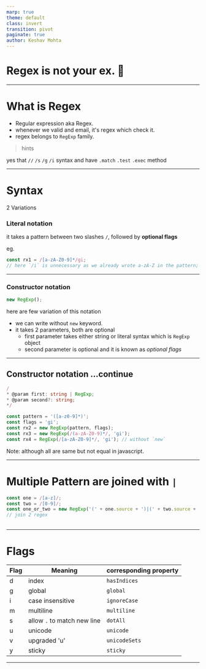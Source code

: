 ```yaml
---
marp: true
theme: default
class: invert
transition: pivot
paginate: true
author: Keshav Mohta
---
```


<style>
footer {
color: mediumseagreen;
font-size: 0.85rem;
font-style: italic;
}

footer::first-letter {
color: purple;
}
</style>

<!-- markdownlint-disable-file MD001 MD041 -->

<!-- _backgroundColor: whitesmoke -->
<!--  _paginate: skip -->
<!-- _class: lead  -->

# **Regex is not your ex.** 🫤

---

# What is Regex

- Regular expression aka Regex.
- whenever we valid and email, it's regex which check it.
- regex belongs to `RegExp` family.

> hints

yes that `//` `/s` `/g` `/i` syntax and have `.match` `.test` `.exec` method

---

# Syntax

2 Variations

### Literal notation

it takes a pattern between two slashes `/`, followed by **optional flags**

eg.

```js
const rx1 = /[a-zA-Z0-9]*/gi;
// here `/i` is unnecessary as we already wrote a-zA-Z in the pattern; onwards we will keep it mind
```

---

### Constructor notation

```js
new RegExp();
```

here are few variation of this notation

- we can write without `new` keyword.
- it takes 2 parameters, both are optional
  - first parameter takes either string or literal syntax which is `RegExp` object
  - second parameter is optional and it is known as _optional flags_

---

## Constructor notation ...continue

```ts
/
* @param first: string | RegExp;
* @param second?: string;
*/

const pattern = '([a-z0-9]*)';
const flags = 'gi';
const rx2 = new RegExp(pattern, flags);
const rx3 = new RegExp(/(a-zA-Z0-9)*/, 'gi');
const rx4 = RegExp(/[a-zA-Z0-9]*/, 'gi'); // without `new`
```

Note: although all are same but not equal in javascript.

---

# Multiple Pattern are joined with `|`

```js
const one = /[a-z]/;
const two = /[0-9]/;
const one_or_two = new RegExp('(' + one.source + ')|(' + two.source + ')');
// join 2 regex
```

## <!-- EXAMPLE: console.log(rx === rx2) // false  -->

---

# Flags

| Flag | Meaning                     | corresponding property |
| ---- | --------------------------- | ---------------------- |
| d    | index                       | `hasIndices`           |
| g    | global                      | `global`               |
| i    | case insensitive            | `ignoreCase`           |
| m    | multiline                   | `multiline`            |
| s    | allow `.` to match new line | `dotAll`               |
| u    | unicode                     | `unicode`              |
| v    | upgraded 'u'                | `unicodeSets`          |
| y    | sticky                      | `sticky`               |

---
